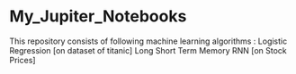 # My_Jupiter_Notebooks
This repository consists of following machine learning algorithms :
  Logistic Regression [on dataset of titanic]
  Long Short Term Memory RNN [on Stock Prices]
